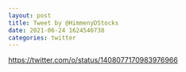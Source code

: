 ```yaml
--- 
layout: post 
title: Tweet by @HimmenyDStocks 
date: 2021-06-24 1624546738 
categories: twitter 
--- 
```

https://twitter.com/o/status/1408077170983976966